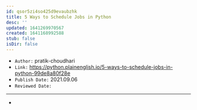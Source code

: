 ```yaml
---
id: qsor5zi4so425d9evaubzhk
title: 5 Ways to Schedule Jobs in Python
desc: ''
updated: 1641269970567
created: 1641168992588
stub: false
isDir: false
---
```



- `Author:` pratik-choudhari
- `Link:` <https://python.plainenglish.io/5-ways-to-schedule-jobs-in-python-99de8a80f28e>
- `Publish Date:` 2021.09.06
- `Reviewed Date:` 

---

-

